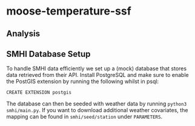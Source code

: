 # moose-temperature-ssf

## Analysis

## SMHI Database Setup

To handle SMHI data efficiently we set up a (mock) database that stores data retrieved from their API.
Install PostgreSQL and make sure to enable the PostGIS extension by running the following whilst in psql:

`CREATE EXTENSION postgis`

The database can then be seeded with weather data by running `python3 smhi/main.py`. If you want to download additional weather covariates, the mapping can be found in `smhi/seed/station` under `PARAMETERS`.
